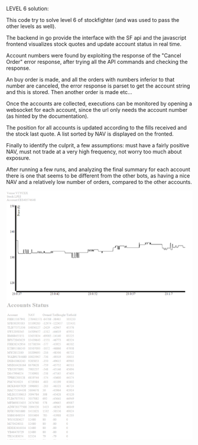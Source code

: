 LEVEL 6 solution:

This code try to solve level 6 of stockfighter (and was used to pass the other levels as well).

The backend in go provide the interface with the SF api and the javascript frontend visualizes stock quotes and update account status in real time.

Account numbers were found by exploiting the response of the "Cancel Order" error response, after trying all the API commands and checking the response.

An buy order is made, and all the orders with numbers inferior to that number are canceled, the error response is parset to get the account string and this is stored. 
Then another order is made etc...

Once the accounts are collected, executions can be monitored by opening a websocket for each account, since the url only needs the account number (as hinted by the documentation).

The position for all accounts is updated according to the fills received and the stock last quote. A list sorted by NAV is displayed on the fronted.

Finally to identify the culprit, a few assumptions: must have a fairly positive NAV, must not trade at a very high frequency, not worry too much about exposure. 

After running a few runs, and analyzing the final summary for each account there is one that seems to be different from the other bots, as having a nice NAV and a relatively low number of orders, compared to the other accounts.

![alt tag](https://raw.githubusercontent.com/vincenzoauteri/goWebServer/master/level6.PNG)
